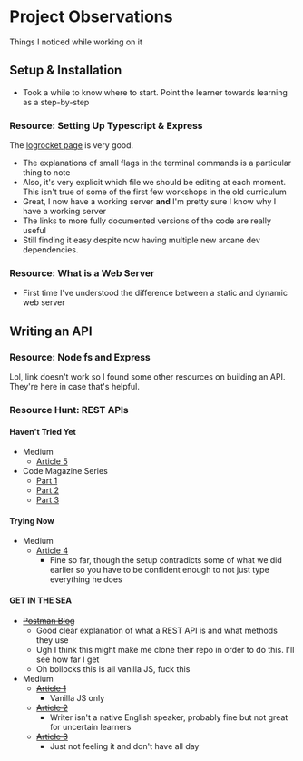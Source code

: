# Project Observations

Things I noticed while working on it

## Setup & Installation

- Took a while to know where to start. Point the learner towards learning as a step-by-step

### Resource: Setting Up Typescript & Express

The [logrocket page](https://blog.logrocket.com/how-to-set-up-node-typescript-express/) is very good.

- The explanations of small flags in the terminal commands is a particular thing to note
- Also, it's very explicit which file we should be editing at each moment. This isn't true of some of the first few workshops in the old curriculum
- Great, I now have a working server **and** I'm pretty sure I know why I have a working server
- The links to more fully documented versions of the code are really useful
- Still finding it easy despite now having multiple new arcane dev dependencies.

### Resource: What is a Web Server

- First time I've understood the difference between a static and dynamic web server

## Writing an API

### Resource: Node fs and Express

Lol, link doesn't work so I found some other resources on building an API. They're here in case that's helpful.

### Resource Hunt: REST APIs

#### Haven't Tried Yet

- Medium
  - [Article 5](https://codewithantonio.medium.com/build-your-rest-api-with-node-express-typescript-mongodb-2ceb8970adf1)
- Code Magazine Series
  - [Part 1](https://www.codemag.com/Article/2305031/Building-Web-APIs-Using-Node.js-and-Express-Part-1)
  - [Part 2](https://www.codemag.com/Article/2307021/Building-Web-APIs-Using-Node.js-and-Express-Part-2)
  - [Part 3](https://www.codemag.com/Article/2309031/Building-Web-APIs-Using-Node.js-and-Express-Part-3)

#### Trying Now

- Medium
  - [Article 4](https://javascript.plainenglish.io/api-server-setup-with-express-js-mongodb-and-typescript-part-1-bea7e4f5b526)
    - Fine so far, though the setup contradicts some of what we did earlier so you have to be confident enough to not just type everything he does

#### GET IN THE SEA

- [~~Postman Blog~~](https://blog.postman.com/how-to-create-a-rest-api-with-node-js-and-express/)
  - Good clear explanation of what a REST API is and what methods they use
  - Ugh I think this might make me clone their repo in order to do this. I'll see how far I get
  - Oh bollocks this is all vanilla JS, fuck this
- Medium
  - [~~Article 1~~](https://medium.com/@siddharthmakadiya/building-a-sample-api-using-node-js-and-express-d7d8f66fb419)
    - Vanilla JS only
  - [~~Article 2~~](https://wahyu-ehs.medium.com/rest-api-with-express-js-and-typescript-f702840e3e98)
    - Writer isn't a native English speaker, probably fine but not great for uncertain learners
  - [~~Article 3~~](https://blog.bitsrc.io/understanding-a-restful-api-using-node-js-and-typescript-6f9cede6b579)
    - Just not feeling it and don't have all day
